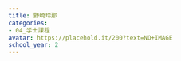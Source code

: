 ```yaml
---
title: 野崎玲那
categories:
- 04_学士課程
avatar: https://placehold.it/200?text=NO+IMAGE
school_year: 2
---
```


